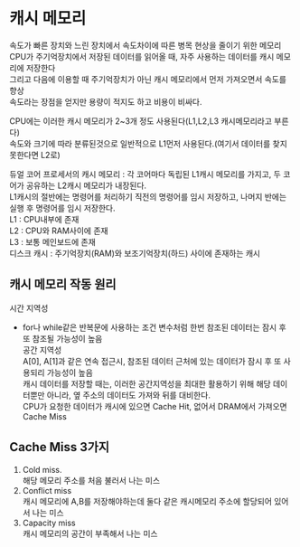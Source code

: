 # 캐시 메모리
속도가 빠른 장치와 느린 장치에서 속도차이에 따른 병목 현상을 줄이기 위한 메모리   
CPU가 주기억장치에서 저장된 데이터를 읽어올 때, 자주 사용하는 데이터를 캐시 메모리에 저장한다   
그리고 다음에 이용할 때 주기억장치가 아닌 캐시 메모리에서 먼저 가져오면서 속도를 향상   
속도라는 장점을 얻지만 용량이 적지도 하고 비용이 비싸다.   
   
CPU에는 이러한 캐시 메모리가 2~3개 정도 사용된다(L1,L2,L3 캐시메모리라고 부른다)   
속도와 크기에 따라 분류된것으로 일반적으로 L1먼저 사용된다.(여기서 데이터를 찾지 못한다면 L2로)   
   
듀얼 코어 프로세서의 캐시 메모리 : 각 코어마다 독립된 L1캐시 메모리를 가지고, 두 코어가 공유하는 L2캐시 메모리가 내장된다.   
L1캐시의 절반에는 명령어를 처리하기 직전의 명령어를 임시 저장하고, 나머지 반에는 실행 후 명령어를 임시 저장한다.   
L1 : CPU내부에 존재   
L2 : CPU와 RAM사이에 존재   
L3 : 보통 메인보드에 존재   
디스크 캐시 : 주기억장치(RAM)와 보조기억장치(하드) 사이에 존재하는 캐시   

## 캐시 메모리 작동 원리
시간 지역성   
- for나 while같은 반복문에 사용하는 조건 변수처럼 한번 참조된 데이터는 잠시 후 또 참조될 가능성이 높음   
공간 지역성   
A[0], A[1]과 같은 연속 접근시, 참조된 데이터 근처에 있는 데이터가 잠시 후 또 사용되리 가능성이 높음   
캐시 데이터를 저장할 때는, 이러한 공간지역성을 최대한 활용하기 위해 해당 데이터뿐만 아니라, 옆 주소의 데이터도 가져와 뒤를 대비한다.   
CPU가 요청한 데이터가 캐시에 있으면 Cache Hit, 없어서 DRAM에서 가져오면 Cache Miss   
   
## Cache Miss 3가지   
1. Cold miss.  
해당 메모리 주소를 처음 불러서 나는 미스   
2. Conflict miss   
캐시 메모리에 A,B를 저장해야하는데 둘다 같은 캐시메모리 주소에 할당되어 있어서 나는 미스   
3. Capacity miss  
캐시 메모리의 공간이 부족해서 나는 미스
